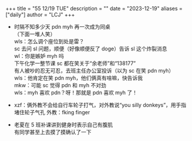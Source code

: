 +++
title = "55 12/19 TUE"
description = ""
date = "2023-12-19"
aliases = ["daily"]
author = "LCJ"
+++

- 时隔不知多少天 pdn myh 再一次成为同桌  
（下面一堆人笑）  
wls：怎么调个座位到处是雷？  
sc 去问 sl 问题，顺便（好像顺便反了 doge）告诉 sl 这个炸裂消息  
wl：你是嫉妒 myh 吗  
下午化学一整节课 sc 都在笑关于“余老师”和“138177”  
有人被吵的忍无可忍，去班主任办公室投诉（以为 sc 在笑 pdn myh）  
wls：他肯定在笑 pdn myh，他们俩真有啥嘛，快告诉我  
mkw：可能 sc 觉得 pdn 和 myh 不对劲  
wls：myh 喜欢 pdn？呀！那就是 pdn 喜欢 myh 了！

- xzf：俩外教不会给自行车轮子打气，对外教说“you silly donkeys”，用手指堵住轮子气孔
外教：fking finger

- 老夏在 5 班补课讲到健身时表示自己有腹肌  
有同学甚至上去摸了摸确认了一下